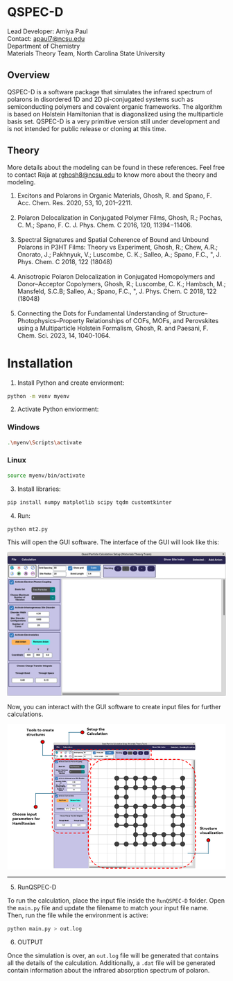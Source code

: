 # QSPEC-D


Lead Developer: Amiya Paul <br>
Contact: apaul7@ncsu.edu <br>
Department of Chemistry <br>
Materials Theory Team, North Carolina State University

## Overview
QSPEC-D is a software package that simulates the infrared spectrum of polarons in disordered 1D and 2D pi-conjugated systems such as semiconducting polymers and covalent organic frameworks. The algorithm  is based on Holstein Hamiltonian that is diagonalized using the  multiparticle basis set. QSPEC-D is a very primitive version still under  development and is not intended for public release or cloning at this time. 

## Theory 

More details about the modeling can be found in these references. Feel free to contact Raja at rghosh8@ncsu.edu to know more about the theory and modeling.

1. Excitons and Polarons in Organic Materials, Ghosh, R. and Spano, F.  Acc. Chem. Res. 2020, 53, 10, 201–2211. <br><br>
2. Polaron Delocalization in Conjugated Polymer Films, Ghosh, R.; Pochas, C. M.; Spano, F. C. J. Phys. Chem. C 2016, 120, 11394−11406. <br><br>
3. Spectral Signatures and Spatial Coherence of Bound and Unbound  Polarons in P3HT Films: Theory vs Experiment, Ghosh, R.; Chew, A.R.;  Onorato, J.; Pakhnyuk, V.; Luscombe, C. K.; Salleo, A.; Spano, F.C., ", J.  Phys. Chem. C 2018, 122 (18048) <br><br>
4. Anisotropic Polaron Delocalization in Conjugated Homopolymers and  Donor–Acceptor Copolymers, Ghosh, R.; Luscombe, C. K.; Hambsch, M.; Mansfeld, S.C.B; Salleo, A.; Spano, F.C., ", J. Phys. Chem. C 2018, 122 (18048) <br><br>
5. Connecting the Dots for Fundamental Understanding of Structure– Photophysics–Property Relationships of COFs, MOFs, and Perovskites using a Multiparticle Holstein Formalism, Ghosh, R. and Paesani, F. Chem. Sci. 2023, 14, 1040-1064.


# Installation

1. Install Python and create enviorment:

```sh
python -m venv myenv
```

2. Activate Python enviorment:

### Windows  
```sh
.\myenv\Scripts\activate
```  
### Linux  
```sh
source myenv/bin/activate
```

3. Install libraries:

```sh
pip install numpy matplotlib scipy tqdm customtkinter
```

4. Run:

```sh
python mt2.py
```

This will open the GUI software. The interface of the GUI will look like this:

![openGUI](images/OpenGUI.png)

Now, you can interact with the GUI software to create input files for further calculations.

![openGUI](images/infoGUI.png)

---

5. RunQSPEC-D

To run the calculation, place the input file inside the `RunQSPEC-D` folder. Open the `main.py` file and update the filename to match your input file name. Then, run the file while the environment is active:

```sh
python main.py > out.log
```

6. OUTPUT

Once the simulation is over, an `out.log` file will be generated that contains all the details of the calculation. Additionally, a `.dat` file will be generated contain information about the infrared absorption spectrum of polaron.

